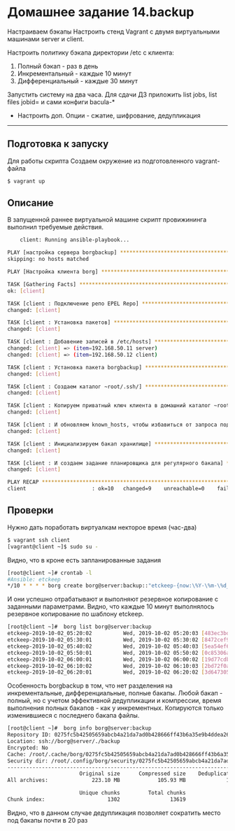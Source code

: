 # Домашнее задание 14.backup
Настраиваем бэкапы
Настроить стенд Vagrant с двумя виртуальными машинами server и client.

Настроить политику бэкапа директории /etc с клиента:
1) Полный бэкап - раз в день
2) Инкрементальный - каждые 10 минут
3) Дифференциальный - каждые 30 минут

Запустить систему на два часа. Для сдачи ДЗ приложить list jobs, list files jobid=<id>
и сами конфиги bacula-*

* Настроить доп. Опции - сжатие, шифрование, дедупликация 
---


## Подготовка к запуску
Для работы скрипта 
Создаем окружение из подготовленного vagrant-файла
```bash
$ vagrant up
```

## Описание
В запущенной раннее виртуальной машине скрипт провижининга выполнил требуемые действия.
```bash
    client: Running ansible-playbook...

PLAY [настройка сервера borgbackup] ********************************************
skipping: no hosts matched

PLAY [Настройка клиента borg] **************************************************

TASK [Gathering Facts] *********************************************************
ok: [client]

TASK [client : Подключение репо EPEL Repo] *************************************
changed: [client]

TASK [client : Установка пакетов] **********************************************
changed: [client]

TASK [client : Добавение записей в /etc/hosts] *********************************
changed: [client] => (item=192.168.50.11 server)
changed: [client] => (item=192.168.50.12 client)

TASK [client : Установка пакета borgbackup] ************************************
changed: [client]

TASK [client : Создаем каталог ~root/.ssh/] ************************************
changed: [client]

TASK [client : Копируем приватный ключ клиента в домашний каталог ~root/.ssh/] ***
changed: [client]

TASK [client : И обновляем known_hosts, чтобы избавиться от запроса подтверждения при первичном подключении] ***
changed: [client]

TASK [client : Инициализируем бакап хранилище] *********************************
changed: [client]

TASK [client : И создаем задание планировщика для регулярного бакапа] **********
changed: [client]

PLAY RECAP *********************************************************************
client                     : ok=10   changed=9    unreachable=0    failed=0 
```

## Проверки
Нужно дать поработать виртуалкам некторое время (час-два)
```bash
$ vagrant ssh client
[vagrant@client ~]$ sudo su -
```

Видно, что в кроне есть запланированные задания
```bash
[root@client ~]# crontab -l
#Ansible: etckeep
*/10 * * * * borg create borg@server:backup::"etckeep-{now:\%Y-\%m-\%d_\%H:\%M:\%S}" /etc
```

И они успешно отрабатывают и выполняют резервное копирование с заданными параметрами. Видно, что каждые 10 минут выполнялось 
резервное копирование по шаблону etckeep.


```bash
[root@client ~]#  borg list borg@server:backup
etckeep-2019-10-02_05:20:02          Wed, 2019-10-02 05:20:03 [483ec3bd996b760c11ae1d0dfc590e6d5ff68522a86520526b4e0b7fa89114aa]
etckeep-2019-10-02_05:30:01          Wed, 2019-10-02 05:30:02 [8472cef98d9a751f408a23c34885a774f4453bcd0c3afa7db51e396439998314]
etckeep-2019-10-02_05:40:02          Wed, 2019-10-02 05:40:03 [5ea54ef6740f9ab8157fda672c79bf9068d9b4dc55f66e9a8b021b758d10f83d]
etckeep-2019-10-02_05:50:01          Wed, 2019-10-02 05:50:02 [0c85306af869e74cfe9f63e94340911859421aa328f99dc07ca2b58d5fbab917]
etckeep-2019-10-02_06:00:01          Wed, 2019-10-02 06:00:02 [19d77cdb15dada1c2742a36185c856fd107b4b4d5ede8ba01026887b9473c504]
etckeep-2019-10-02_06:10:02          Wed, 2019-10-02 06:10:03 [2bd72f0a43c70e675b0e219d7b76a06b27393caa3b0447da91153dd511a55e0f]
etckeep-2019-10-02_06:20:01          Wed, 2019-10-02 06:20:02 [3d6473055174966ea4a556be1f7e420b3dbc7b7e767980b0637c6a8617985caf]
```

Особенность borgbackup в том, что нет разделения на инкрементальные, дифференциальные, полные бакапы. Любой бакап - полный, но с учетом эффективной 
дедупликации и компрессии, время выполнения полных бакапов - как у инкрементных. Копируются только изменившиеся с последнего бакапа файлы.

```bash
[root@client ~]#  borg info borg@server:backup
Repository ID: 0275fc5b42505659abcb4a21da7ad0b428666ff43b6a35e9b4ddea26b6d25253
Location: ssh://borg@server/./backup
Encrypted: No
Cache: /root/.cache/borg/0275fc5b42505659abcb4a21da7ad0b428666ff43b6a35e9b4ddea26b6d25253
Security dir: /root/.config/borg/security/0275fc5b42505659abcb4a21da7ad0b428666ff43b6a35e9b4ddea26b6d25253
------------------------------------------------------------------------------
                       Original size      Compressed size    Deduplicated size
All archives:              223.10 MB            105.93 MB             11.89 MB

                       Unique chunks         Total chunks
Chunk index:                    1302                13619
```

Видно, что в данном случае дедупликация позволяет сократить место под бакапы почти в 20 раз
